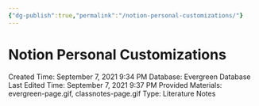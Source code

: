 ```yaml
---
{"dg-publish":true,"permalink":"/notion-personal-customizations/"}
---
```


# Notion Personal Customizations

Created Time: September 7, 2021 9:34 PM
Database: Evergreen Database
Last Edited Time: September 7, 2021 9:37 PM
Provided Materials: evergreen-page.gif, classnotes-page.gif
Type: Literature Notes